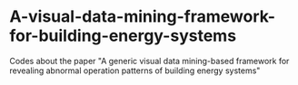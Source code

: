 # A-visual-data-mining-framework-for-building-energy-systems
Codes about the paper "A generic visual data mining-based framework for revealing abnormal operation patterns of building energy systems"
